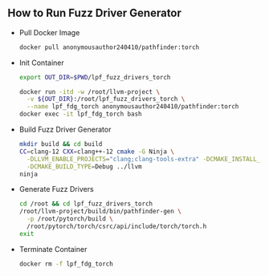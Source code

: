 ## How to Run Fuzz Driver Generator

 - Pull Docker Image
	 ```bash
	 docker pull anonymousauthor240410/pathfinder:torch
	 ```

 - Init Container
	```bash
	export OUT_DIR=$PWD/lpf_fuzz_drivers_torch

	docker run -itd -w /root/llvm-project \
	  -v ${OUT_DIR}:/root/lpf_fuzz_drivers_torch \
	  --name lpf_fdg_torch anonymousauthor240410/pathfinder:torch
	docker exec -it lpf_fdg_torch bash
	```

 - Build Fuzz Driver Generator
	```bash
	mkdir build && cd build
	CC=clang-12 CXX=clang++-12 cmake -G Ninja \
	  -DLLVM_ENABLE_PROJECTS="clang;clang-tools-extra" -DCMAKE_INSTALL_PREFIX=. \
	  -DCMAKE_BUILD_TYPE=Debug ../llvm
	ninja
	```

 - Generate Fuzz Drivers
	```bash
	cd /root && cd lpf_fuzz_drivers_torch
	/root/llvm-project/build/bin/pathfinder-gen \
	  -p /root/pytorch/build \
	  /root/pytorch/torch/csrc/api/include/torch/torch.h
	exit
	```

 - Terminate Container
	```bash
	docker rm -f lpf_fdg_torch
	```
